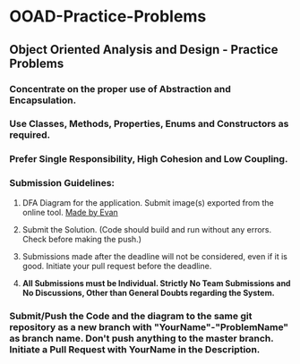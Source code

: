 # OOAD-Practice-Problems
## Object Oriented Analysis and Design - Practice Problems

### Concentrate on the proper use of Abstraction and Encapsulation.
### Use Classes, Methods, Properties, Enums and Constructors as required.
### Prefer Single Responsibility, High Cohesion and Low Coupling.

### Submission Guidelines: 

1. DFA Diagram for the application. Submit image(s) exported from the online tool. [Made by Evan](https://www.cs.unc.edu/~otternes/comp455/fsm_designer/)
   
2. Submit the Solution. (Code should build and run without any errors. Check before making the push.)
   
3. Submissions made after the deadline will not be considered, even if it is good. Initiate your pull request before the deadline.

4. **All Submissions must be Individual. Strictly No Team Submissions and No Discussions, Other than General Doubts regarding the System.** 

### Submit/Push the Code and the diagram to the same git repository as a new branch with "YourName"-"ProblemName" as branch name. Don't push anything to the master branch. Initiate a Pull Request with YourName in the Description.
